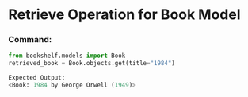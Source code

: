 # Retrieve Operation for Book Model

### Command:
```python
from bookshelf.models import Book
retrieved_book = Book.objects.get(title="1984")

Expected Output:
<Book: 1984 by George Orwell (1949)>